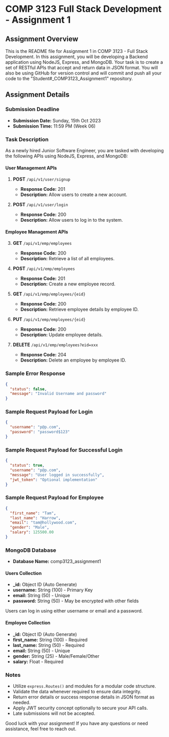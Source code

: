 # COMP 3123 Full Stack Development - Assignment 1

## Assignment Overview

This is the README file for Assignment 1 in COMP 3123 - Full Stack Development. In this assignment, you will be developing a Backend application using NodeJS, Express, and MongoDB. Your task is to create a set of RESTful APIs that accept and return data in JSON format. You will also be using GitHub for version control and will commit and push all your code to the "Student#_COMP3123_Assignment1" repository.

## Assignment Details

### Submission Deadline
- **Submission Date:** Sunday, 15th Oct 2023
- **Submission Time:** 11:59 PM (Week 06)

### Task Description

As a newly hired Junior Software Engineer, you are tasked with developing the following APIs using NodeJS, Express, and MongoDB:

#### User Management APIs

1. **POST** `/api/v1/user/signup`
   - **Response Code:** 201
   - **Description:** Allow users to create a new account.

2. **POST** `/api/v1/user/login`
   - **Response Code:** 200
   - **Description:** Allow users to log in to the system.

#### Employee Management APIs

3. **GET** `/api/v1/emp/employees`
   - **Response Code:** 200
   - **Description:** Retrieve a list of all employees.

4. **POST** `/api/v1/emp/employees`
   - **Response Code:** 201
   - **Description:** Create a new employee record.

5. **GET** `/api/v1/emp/employees/{eid}`
   - **Response Code:** 200
   - **Description:** Retrieve employee details by employee ID.

6. **PUT** `/api/v1/emp/employees/{eid}`
   - **Response Code:** 200
   - **Description:** Update employee details.

7. **DELETE** `/api/v1/emp/employees?eid=xxx`
   - **Response Code:** 204
   - **Description:** Delete an employee by employee ID.

### Sample Error Response

```json
{
  "status": false,
  "message": "Invalid Username and password"
}
```

### Sample Request Payload for Login

```json
{
  "username": "p@p.com",
  "password": "password$123"
}
```

### Sample Request Payload for Successful Login

```json
{
  "status": true,
  "username": "p@p.com",
  "message": "User logged in successfully",
  "jwt_token": "Optional implementation"
}
```

### Sample Request Payload for Employee

```json
{
  "first_name": "Tam",
  "last_name": "Harrow",
  "email": "tam@hollywood.com",
  "gender": "Male",
  "salary": 125500.00
}
```

### MongoDB Database

- **Database Name:** comp3123_assignment1

#### Users Collection

- **_id:** Object ID (Auto Generate)
- **username:** String (100) - Primary Key
- **email:** String (50) - Unique
- **password:** String (50) - May be encrypted with other fields

Users can log in using either username or email and a password.

#### Employee Collection

- **_id:** Object ID (Auto Generate)
- **first_name:** String (100) - Required
- **last_name:** String (50) - Required
- **email:** String (50) - Unique
- **gender:** String (25) - Male/Female/Other
- **salary:** Float - Required

### Notes

- Utilize `express.Routes()` and modules for a modular code structure.
- Validate the data whenever required to ensure data integrity.
- Return error details or success response details in JSON format as needed.
- Apply JWT security concept optionally to secure your API calls.
- Late submissions will not be accepted.

Good luck with your assignment! If you have any questions or need assistance, feel free to reach out.
